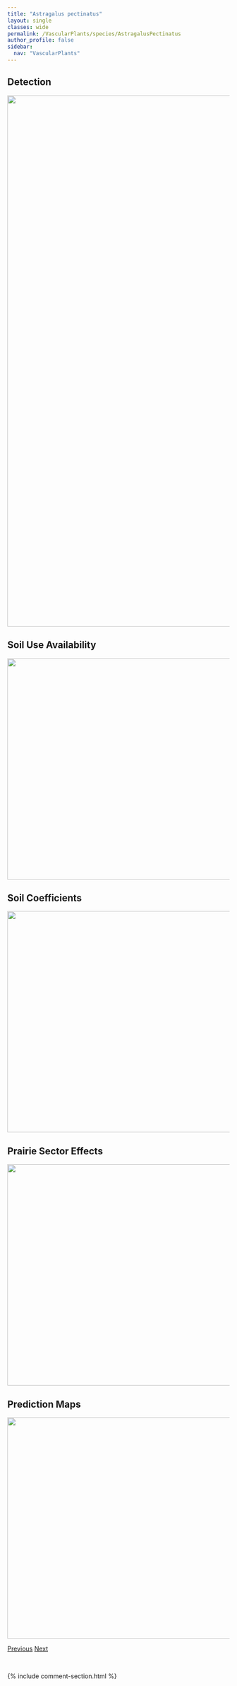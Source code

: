 ```yaml
---
title: "Astragalus pectinatus"
layout: single
classes: wide
permalink: /VascularPlants/species/AstragalusPectinatus
author_profile: false
sidebar:
  nav: "VascularPlants"
---
```


<h2>Detection</h2>

<a href="https://drive.google.com/uc?export=view&id=1y1TJ3oo_FFyvSz3jsWo7QiBXnJqnndcW">
<img src="https://drive.google.com/uc?export=view&id=1y1TJ3oo_FFyvSz3jsWo7QiBXnJqnndcW" height = "1200" width = "800">
</a>


<h2>Soil Use Availability</h2>

<a href="https://drive.google.com/uc?export=view&id=1SUfhUgDwhD5vR83hTpOdQi3BWWHIjUKJ">
<img src="https://drive.google.com/uc?export=view&id=1SUfhUgDwhD5vR83hTpOdQi3BWWHIjUKJ" height = "500" width = "1000">
</a>


<h2>Soil Coefficients</h2>

<a href="https://drive.google.com/uc?export=view&id=1IbwnkZCUhFRRuBKIrs9m58SZSqlkN-Cc">
<img src="https://drive.google.com/uc?export=view&id=1IbwnkZCUhFRRuBKIrs9m58SZSqlkN-Cc" height = "500" width = "1000">
</a>


<h2>Prairie Sector Effects</h2>

<a href="https://drive.google.com/uc?export=view&id=1GMyZlLIBpnATCrYLwhxJG5bRdG_Dcj5Q">
<img src="https://drive.google.com/uc?export=view&id=1GMyZlLIBpnATCrYLwhxJG5bRdG_Dcj5Q" height = "500" width = "1000">
</a>


<h2>Prediction Maps</h2>

<a href="https://drive.google.com/uc?export=view&id=1ZUyF6v77jfDFc23qX_IYgyVyY9Bx-t3H">
<img src="https://drive.google.com/uc?export=view&id=1ZUyF6v77jfDFc23qX_IYgyVyY9Bx-t3H" height = "500" width = "1000">
</a>


<a href="/DevelopmentWebsite/VascularPlants/species/AstragalusMissouriensis" class="pagination--pager" title="Astragalus missouriensis">Previous</a> <a href="/DevelopmentWebsite/VascularPlants/species/AstragalusPurshii" class="pagination--pager" title="Astragalus purshii">Next</a>

<p>&nbsp;</p>

{% include comment-section.html %}

